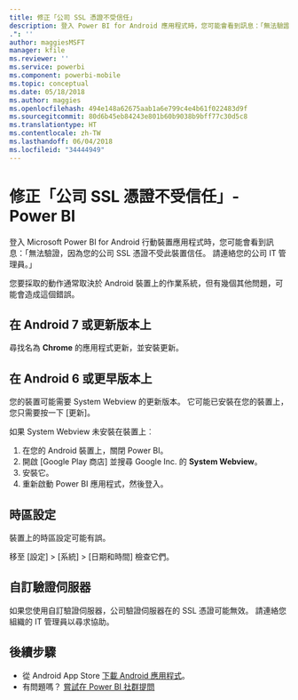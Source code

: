 ```yaml
---
title: 修正「公司 SSL 憑證不受信任」
description: 登入 Power BI for Android 應用程式時，您可能會看到訊息：「無法驗證，因為您的公司 SSL 憑證不受信任」
.": ''
author: maggiesMSFT
manager: kfile
ms.reviewer: ''
ms.service: powerbi
ms.component: powerbi-mobile
ms.topic: conceptual
ms.date: 05/18/2018
ms.author: maggies
ms.openlocfilehash: 494e148a62675aab1a6e799c4e4b61f022483d9f
ms.sourcegitcommit: 80d6b45eb84243e801b60b9038b9bff77c30d5c8
ms.translationtype: HT
ms.contentlocale: zh-TW
ms.lasthandoff: 06/04/2018
ms.locfileid: "34444949"
---
```

# <a name="fixing-corporate-ssl-certificate-is-untrusted---power-bi"></a>修正「公司 SSL 憑證不受信任」- Power BI
登入 Microsoft Power BI for Android 行動裝置應用程式時，您可能會看到訊息：「無法驗證，因為您的公司 SSL 憑證不受此裝置信任。 請連絡您的公司 IT 管理員。」 

您要採取的動作通常取決於 Android 裝置上的作業系統，但有幾個其他問題，可能會造成這個錯誤。

## <a name="on-android-7-or-later"></a>在 Android 7 或更新版本上
尋找名為 **Chrome** 的應用程式更新，並安裝更新。

## <a name="on-android-6-and-earlier"></a>在 Android 6 或更早版本上
您的裝置可能需要 System Webview 的更新版本。 它可能已安裝在您的裝置上，您只需要按一下 [更新]。

如果 System Webview 未安裝在裝置上︰

1. 在您的 Android 裝置上，關閉 Power BI。
2. 開啟 [Google Play 商店] 並搜尋 Google Inc. 的 **System Webview**。
3. 安裝它。
4. 重新啟動 Power BI 應用程式，然後登入。

## <a name="time-zone-settings"></a>時區設定
裝置上的時區設定可能有誤。 

移至 [設定] > [系統] > [日期和時間] 檢查它們。

## <a name="custom-authentication-server"></a>自訂驗證伺服器
如果您使用自訂驗證伺服器，公司驗證伺服器在的 SSL 憑證可能無效。 請連絡您組織的 IT 管理員以尋求協助。

## <a name="next-steps"></a>後續步驟
* 從 Android App Store [下載 Android 應用程式](http://go.microsoft.com/fwlink/?LinkID=544867)。
* 有問題嗎？ [嘗試在 Power BI 社群提問](http://community.powerbi.com/)

